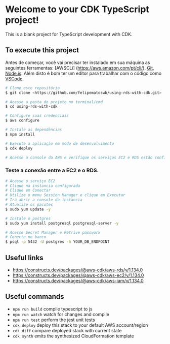 # Welcome to your CDK TypeScript project!

This is a blank project for TypeScript development with CDK.

## To execute this project

Antes de começar, você vai precisar ter instalado em sua máquina as seguintes ferramentas:
[AWSCLi] (https://aws.amazon.com/pt/cli/), [Git](https://git-scm.com), [Node.js](https://nodejs.org/en/). 
Além disto é bom ter um editor para trabalhar com o código como [VSCode](https://code.visualstudio.com/).


```bash
# Clone este repositório
$ git clone <https://github.com/felipematoswb/using-rds-with-cdk.git>

# Acesse a pasta do projeto no terminal/cmd
$ cd using-rds-with-cdk

# Configure suas credenciais
$ aws configure

# Instale as dependências
$ npm install

# Execute a aplicação em modo de desenvolvimento
$ cdk deploy

# Acesse a console da AWS e verifique os serviços EC2 e RDS estão configurados.
```

### Teste a conexão entre a EC2 e o RDS.

```bash
# Acesse o serviço EC2
# Clique na instancia configurada
# Clique em Conectar
# Utilize o menu Session Manager e clique em Executar
# Irá abrir a console da instancia
# Atualize os pacotes
$ sudo yum update -y

# Instale o postgres
$ sudo yum install postgresql postgresql-server -y

# Acesse Secret Manager e Retrive passwork
# Conecte no banco
$ psql -p 5432 -U postgres -h YOUR_DB_ENDPOINT
```

## Useful links
* https://constructs.dev/packages/@aws-cdk/aws-rds/v/1.134.0
* https://constructs.dev/packages/@aws-cdk/aws-ec2/v/1.134.0
* https://constructs.dev/packages/@aws-cdk/aws-iam/v/1.134.0


## Useful commands

 * `npm run build`   compile typescript to js
 * `npm run watch`   watch for changes and compile
 * `npm run test`    perform the jest unit tests
 * `cdk deploy`      deploy this stack to your default AWS account/region
 * `cdk diff`        compare deployed stack with current state
 * `cdk synth`       emits the synthesized CloudFormation template

